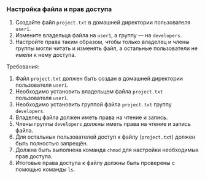 
### Настройка файла и прав доступа

1. Создайте файл `project.txt` в домашней директории пользователя `user1`.
2. Измените владельца файла на `user1`, а группу — на `developers`.
3. Настройте права таким образом, чтобы только владелец и члены группы могли читать и изменять файл, а остальные пользователи не имели к нему доступа.

Требования:
1. Файл `project.txt` должен быть создан в домашней директории пользователя `user1`.
2. Необходимо установить владельцем файла `project.txt` пользователя `user1`.
3. Необходимо установить группой файла `project.txt` группу `developers`.
4. Владелец файла должен иметь права на чтение и запись.
5. Члены группы `developers` должны иметь права на чтение и запись файла.
6. Для остальных пользователей доступ к файлу (`project.txt`) должен быть полностью запрещён.
7. Должна быть выполнена команда `chmod` для настройки необходимых прав доступа.
8. Итоговые права доступа к файлу должны быть проверены с помощью команды `ls`.